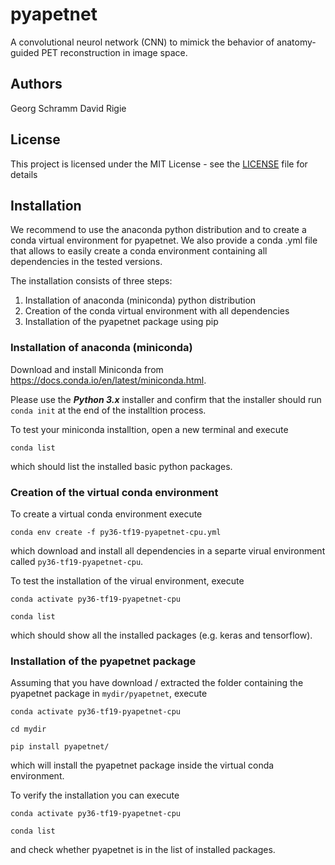 # pyapetnet

A convolutional neurol network (CNN) to mimick the behavior of anatomy-guided PET 
reconstruction in image space.

## Authors

Georg Schramm
David Rigie

## License 

This project is licensed under the MIT License - see the [LICENSE](LICENSE) file for details

## Installation

We recommend to use the anaconda python distribution and to create a
conda virtual environment for pyapetnet.
We also provide a conda .yml file that allows to easily
create a conda environment containing all dependencies in the
tested versions.

The installation consists of three steps:
1. Installation of anaconda (miniconda) python distribution
2. Creation of the conda virtual environment with all dependencies
3. Installation of the pyapetnet package using pip

### Installation of anaconda (miniconda)

Download and install Miniconda from <https://docs.conda.io/en/latest/miniconda.html>.

Please use the ***Python 3.x*** installer and confirm that the installer
should run ```conda init``` at the end of the installtion process.

To test your miniconda installtion, open a new terminal and execute

```conda list```

which should list the installed basic python packages.

### Creation of the virtual conda environment

To create a virtual conda environment execute

```conda env create -f py36-tf19-pyapetnet-cpu.yml```

which download and install all dependencies in a separte
virual environment called ```py36-tf19-pyapetnet-cpu```.

To test the installation of the virual environment, execute

```conda activate py36-tf19-pyapetnet-cpu```

```conda list```

which should show all the installed packages (e.g. keras
and tensorflow).

### Installation of the pyapetnet package

Assuming that you have download / extracted the folder containing
the pyapetnet package in ```mydir/pyapetnet```, execute

```conda activate py36-tf19-pyapetnet-cpu```

```cd mydir```

```pip install pyapetnet/```

which will install the pyapetnet package inside the virtual
conda environment.

To verify the installation you can execute

```conda activate py36-tf19-pyapetnet-cpu```

```conda list```

and check whether pyapetnet is in the list of installed packages.


